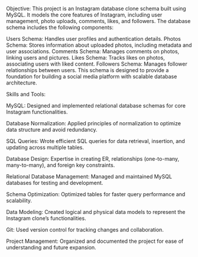 Objective: This project is an Instagram database clone schema built using MySQL. It models the core features of Instagram, including user management, photo uploads, comments, likes, and followers. 
The database schema includes the following components:

Users Schema: Handles user profiles and authentication details.
Photos Schema: Stores information about uploaded photos, including metadata and user associations.
Comments Schema: Manages comments on photos, linking users and pictures.
Likes Schema: Tracks likes on photos, associating users with liked content.
Followers Schema: Manages follower relationships between users.
This schema is designed to provide a foundation for building a social media platform with scalable database architecture.


Skills and Tools:

MySQL: Designed and implemented relational database schemas for core Instagram functionalities.

Database Normalization: Applied principles of normalization to optimize data structure and avoid redundancy.

SQL Queries: Wrote efficient SQL queries for data retrieval, insertion, and updating across multiple tables.

Database Design: Expertise in creating ER, relationships (one-to-many, many-to-many), and foreign key constraints.

Relational Database Management: Managed and maintained MySQL databases for testing and development.

Schema Optimization: Optimized tables for faster query performance and scalability.

Data Modeling: Created logical and physical data models to represent the Instagram clone’s functionalities.

Git: Used version control for tracking changes and collaboration.

Project Management: Organized and documented the project for ease of understanding and future expansion.
